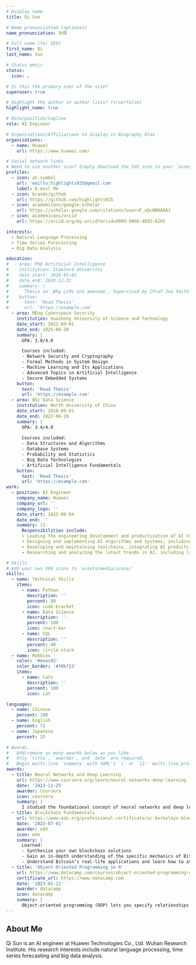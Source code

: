 ```yaml
---
# Display name
title: Qi Sun

# Name pronunciation (optional)
name_pronunciation: 孙琪

# Full name (for SEO)
first_name: Qi
last_name: Sun

# Status emoji
status:
  icon: ☕️

# Is this the primary user of the site?
superuser: true

# Highlight the author in author lists? (true/false)
highlight_name: true

# Role/position/tagline
role: AI Engineer

# Organizations/Affiliations to display in Biography blox
organizations:
  - name: Huawei
    url: https://www.huawei.com/

# Social network links
# Need to use another icon? Simply download the SVG icon to your `assets/media/icons/` folder.
profiles:
  - icon: at-symbol
    url: 'mailto:highlights925@gmail.com'
    label: E-mail Me
  - icon: brands/github
    url: https://github.com/highlights925
  - icon: academicons/google-scholar
    url: https://scholar.google.com/citations?user=F_aQcNMAAAAJ
  - icon: academicons/orcid
    url: https://orcid.org/my-orcid?orcid=0009-0006-4692-6265

interests:
  - Natural Language Processing
  - Time Series Forecasting
  - Big Data Analysis

education:
#  - area: PhD Artificial Intelligence
#    institution: Stanford University
#    date_start: 2016-01-01
#    date_end: 2020-12-31
#    summary: |
#      Thesis on _Why LLMs are awesome_. Supervised by [Prof Joe Smith](https://example.com). Presented papers at 5 IEEE conferences with the contributions being published in 2 Springer journals.
#    button:
#      text: 'Read Thesis'
#      url: 'https://example.com'
  - area: MEng Cyberspace Security
    institution: Huazhong University of Science and Technology
    date_start: 2022-09-01
    date_end: 2025-06-20
    summary: |
      GPA: 3.8/4.0

      Courses included:
      - Network Security and Cryptography
      - Formal Methods in System Design
      - Machine Learning and Its Applications
      - Advanced Topics in Artificial Intelligence
      - Secure Embedded Systems
    button: 
      text: 'Read Thesis'
      url: 'https://example.com'
  - area: BSc Data Science
    institution: North University of China
    date_start: 2018-09-01
    date_end: 2022-06-28
    summary: |
      GPA: 3.4/4.0
      
      Courses included:
      - Data Structures and Algorithms
      - Database Systems
      - Probability and Statistics
      - Big Data Technologies
      - Artificial Intelligence Fundamentals
    button: 
      text: 'Read Thesis'
      url: 'https://example.com'
work:
  - position: AI Engineer
    company_name: Huawei
    company_url: ''
    company_logo: ''
    date_start: 2025-08-04
    date_end: ''
    summary: |2-
      Responsibilities include:
      - Leading the engineering development and productization of AI technologies across various domains.  
      - Designing and implementing AI algorithms and systems, including deep learning, computer vision, autonomous driving, path planning, intelligent decision-making, recommendation systems, foundation models, and generative AI.  
      - Developing and maintaining toolchains, integrating AI products, and conducting functional and performance debugging.  
      - Researching and analyzing the latest trends in AI, including large models, generative AI, and AI for coding, to drive technical innovation.

# Skills
# Add your own SVG icons to `assets/media/icons/`
skills:
  - name: Technical Skills
    items:
      - name: Python
        description: ''
        percent: 80
        icon: code-bracket
      - name: Data Science
        description: ''
        percent: 100
        icon: chart-bar
      - name: SQL
        description: ''
        percent: 40
        icon: circle-stack
  - name: Hobbies
    color: '#eeac02'
    color_border: '#f0bf23'
    items:
      - name: Cats
        description: ''
        percent: 100
        icon: cat

languages:
  - name: Chinese
    percent: 100
  - name: English
    percent: 75
  - name: Japanese
    percent: 25

# Awards.
#   Add/remove as many awards below as you like.
#   Only `title`, `awarder`, and `date` are required.
#   Begin multi-line `summary` with YAML's `|` or `|2-` multi-line prefix and indent 2 spaces below.
awards:
  - title: Neural Networks and Deep Learning
    url: https://www.coursera.org/learn/neural-networks-deep-learning
    date: '2023-11-25'
    awarder: Coursera
    icon: coursera
    summary: |
      I studied the foundational concept of neural networks and deep learning. By the end, I was familiar with the significant technological trends driving the rise of deep learning; build, train, and apply fully connected deep neural networks; implement efficient (vectorized) neural networks; identify key parameters in a neural network’s architecture; and apply deep learning to your own applications.
  - title: Blockchain Fundamentals
    url: https://www.edx.org/professional-certificate/uc-berkeleyx-blockchain-fundamentals
    date: '2023-07-01'
    awarder: edX
    icon: edx
    summary: |
      Learned:
      - Synthesize your own blockchain solutions
      - Gain an in-depth understanding of the specific mechanics of Bitcoin
      - Understand Bitcoin’s real-life applications and learn how to attack and destroy Bitcoin, Ethereum, smart contracts and Dapps, and alternatives to Bitcoin’s Proof-of-Work consensus algorithm
  - title: 'Object-Oriented Programming in R'
    url: https://www.datacamp.com/courses/object-oriented-programming-with-s3-and-r6-in-r
    certificate_url: https://www.datacamp.com
    date: '2023-01-21'
    awarder: datacamp
    icon: datacamp
    summary: |
      Object-oriented programming (OOP) lets you specify relationships between functions and the objects that they can act on, helping you manage complexity in your code. This is an intermediate level course, providing an introduction to OOP, using the S3 and R6 systems. S3 is a great day-to-day R programming tool that simplifies some of the functions that you write. R6 is especially useful for industry-specific analyses, working with web APIs, and building GUIs.
---
```


## About Me

Qi Sun is an AI engineer at Huawei Technologies Co., Ltd. Wuhan Research Institute. His research interests include natural language processing, time series forecasting and big data analysis.